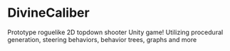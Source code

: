 # DivineCaliber
Prototype roguelike 2D topdown shooter Unity game!
Utilizing procedural generation, steering behaviors, behavior trees, graphs and more

